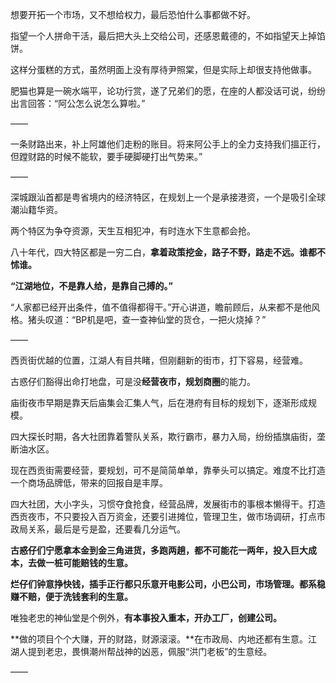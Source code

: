 想要开拓一个市场，又不想给权力，最后恐怕什么事都做不好。

指望一个人拼命干活，最后把大头上交给公司，还感恩戴德的，不如指望天上掉馅饼。

这样分蛋糕的方式，虽然明面上没有厚待尹照棠，但是实际上却很支持他做事。

肥猫也算是一碗水端平，论功行赏，遂了兄弟们的愿，在座的人都没话可说，纷纷出言回答：“阿公怎么说怎么算啦。”

——

一条财路出来，补上阿雄他们走粉的账目。将来阿公手上的全力支持我们搵正行，但蹚财路的时候不能软，要手硬脚硬打出气势来。”

——

深城跟汕首都是粤省境内的经济特区，在规划上一个是承接港资，一个是吸引全球潮汕籍华资。

两个特区为争夺资源，天生互相犯冲，有时连水下生意都会抢。

八十年代，四大特区都是一穷二白，**拿着政策挖金，路子不野，路走不远。谁都不怵谁。**

**“江湖地位，不是靠人给，是靠自己搏的。”**

“人家都已经开出条件，值不值得都得干。”开心讲道，瞻前顾后，从来都不是他风格。猪头叹道：“BP机是吧，查一查神仙堂的货仓，一把火烧掉？”

——

西贡街优越的位置，江湖人有目共睹，但刚翻新的街市，打下容易，经营难。

古惑仔们豁得出命打地盘，可是没**经营夜市，规划商圈**的能力。

庙街夜市早期是靠天后庙集会汇集人气，后在港府有目标的规划下，逐渐形成规模。

四大探长时期，各大社团靠着警队关系，欺行霸市，暴力入局，纷纷插旗庙街，垄断油水区。

现在西贡街需要经营，要规划，可不是简简单单，靠拳头可以搞定。难度不比打造一个商场品牌低，带来的回报自是丰厚。

四大社团，大小字头，习惯夺食抢食，经营品牌，发展街市的事根本懒得干。打造西贡夜市，不只要投入百万资金，还要引进摊位，管理卫生，做市场调研，打点市政局关系，最后是亏是盈，还要看几分运气。

**古惑仔们宁愿拿本金到金三角进货，多跑两趟，都不可能花一两年，投入巨大成本，去做一桩可能赔钱的生意。**

**烂仔们钟意挣快钱，插手正行都只乐意开电影公司，小巴公司，市场管理。都系稳赚不赔，便于洗钱套利的生意。**

唯独老忠的神仙堂是个例外，**有本事投入重本，开办工厂，创建公司。**

**做的项目个个大赚，开的财路，财源滚滚。**在市政局、内地还都有生意。江湖人提到老忠，畏惧潮州帮战神的凶恶，佩服“洪门老板”的生意经。

——

